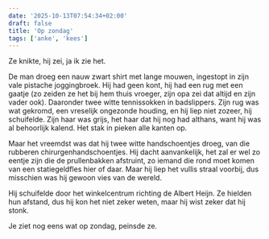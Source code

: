 ```yaml
---
date: '2025-10-13T07:54:34+02:00'
draft: false
title: 'Op zondag'
tags: ['anke', 'kees']
---
```


Ze knikte, hij zei, ja ik zie het. 

De man droeg een nauw zwart shirt met lange mouwen, ingestopt in zijn vale pistache joggingbroek. Hij had geen kont, hij had een rug met een gaatje (zo zeiden ze het bij hem thuis vroeger, zijn opa zei dat altijd en zijn vader ook). Daaronder twee witte tennissokken in badslippers. Zijn rug was wat gekromd, een vreselijk ongezonde houding, en hij liep niet zozeer, hij schuifelde. Zijn haar was grijs, het haar dat hij nog had althans, want hij was al behoorlijk kalend. Het stak in pieken alle kanten op.

Maar het vreemdst was dat hij twee witte handschoentjes droeg, van die rubberen chirurgenhandschoentjes. Hij dacht aanvankelijk, het zal er wel zo eentje zijn die de prullenbakken afstruint, zo iemand die rond moet komen van een statiegeldfles hier of daar. Maar hij liep het vullis straal voorbij, dus misschien was hij gewoon vies van de wereld.

Hij schuifelde door het winkelcentrum richting de Albert Heijn. Ze hielden hun afstand, dus hij kon het niet zeker weten, maar hij wist zeker dat hij stonk.

Je ziet nog eens wat op zondag, peinsde ze.